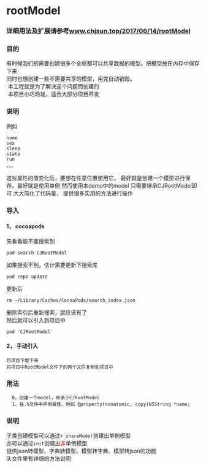 # rootModel

### 详细用法及扩展请参考<a href="http://www.chjsun.top/2017/06/14/rootModel/" target="rootModel">www.chjsun.top/2017/06/14/rootModel</a>
### 目的
  有时候我们的需要创建很多个全局都可以共享数据的模型。把模型放在内存中保存下来<br/>
  同时也想创建一些不需要共享的模型，用完自动销毁。<br/>
  本工程就是为了解决这个问题而创建的<br/>
  本项目小巧玲珑，适合大部分项目开发
### 说明 
例如

	name
	sex
	sleep
	state
	run
	。。。
	
这些属性的值变化后，要想在任意位置使用它， 最好就是创建一个模型进行保存。最好就是使用单例
然而使用本demo中的model
只需要继承CJRootModel即可
大大简化了代码量，
提供很多实用的方法进行操作

### 导入
#### 1， cocoapods
先看看能不能搜索到

	pod search CJRootModel
如果搜索不到，估计需要更新下搜索库

	pod repo update
更新后

	rm ~/Library/Caches/CocoaPods/search_index.json
删除索引后重新搜索，就应该有了<br/>
然后就可以引入到项目中

	pod 'CJRootModel'

#### 2， 手动引入

	将项目下载下来
	将项目中RootModel文件下的两个文件复制到项目中

### 用法
```
  0，创建一个model，继承于CJRootModel
  1，在.h文件中声明属性，例如 @property(nonatomic, copy)NSString *name;
```

### 说明
子类创建模型可以通过```+ shareModel```创建出单例模型<br/>
亦可以通过```init```创建出<span style="color:#f00">非</span>单例模型<br/>
提供json转模型、字典转模型、模型转字典、模型转json的功能<br/>
头文件里有详细的方法说明


  
  
  
